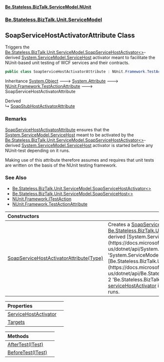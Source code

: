#### [Be.Stateless.BizTalk.ServiceModel.NUnit](README.md 'README')
### [Be.Stateless.BizTalk.Unit.ServiceModel](Be.Stateless.BizTalk.Unit.ServiceModel.md 'Be.Stateless.BizTalk.Unit.ServiceModel')

## SoapServiceHostActivatorAttribute Class

Triggers the [Be.Stateless.BizTalk.Unit.ServiceModel.SoapServiceHostActivator&lt;&gt;](https://docs.microsoft.com/en-us/dotnet/api/Be.Stateless.BizTalk.Unit.ServiceModel.SoapServiceHostActivator-2 'Be.Stateless.BizTalk.Unit.ServiceModel.SoapServiceHostActivator`2')-derived [System.ServiceModel.ServiceHost](https://docs.microsoft.com/en-us/dotnet/api/System.ServiceModel.ServiceHost 'System.ServiceModel.ServiceHost') activator meant to
facilitate the NUnit-based unit testing of WCF services and their contracts.

```csharp
public class SoapServiceHostActivatorAttribute : NUnit.Framework.TestActionAttribute
```

Inheritance [System.Object](https://docs.microsoft.com/en-us/dotnet/api/System.Object 'System.Object') &#129106; [System.Attribute](https://docs.microsoft.com/en-us/dotnet/api/System.Attribute 'System.Attribute') &#129106; [NUnit.Framework.TestActionAttribute](https://docs.microsoft.com/en-us/dotnet/api/NUnit.Framework.TestActionAttribute 'NUnit.Framework.TestActionAttribute') &#129106; SoapServiceHostActivatorAttribute

Derived  
&#8627; [SoapStubHostActivatorAttribute](SoapStubHostActivatorAttribute.md 'Be.Stateless.BizTalk.Unit.ServiceModel.SoapStubHostActivatorAttribute')

### Remarks

[SoapServiceHostActivatorAttribute](SoapServiceHostActivatorAttribute.md 'Be.Stateless.BizTalk.Unit.ServiceModel.SoapServiceHostActivatorAttribute') ensures that the [System.ServiceModel.ServiceHost](https://docs.microsoft.com/en-us/dotnet/api/System.ServiceModel.ServiceHost 'System.ServiceModel.ServiceHost') meant to be activated by the
            [Be.Stateless.BizTalk.Unit.ServiceModel.SoapServiceHostActivator&lt;&gt;](https://docs.microsoft.com/en-us/dotnet/api/Be.Stateless.BizTalk.Unit.ServiceModel.SoapServiceHostActivator-2 'Be.Stateless.BizTalk.Unit.ServiceModel.SoapServiceHostActivator`2')-derived [System.ServiceModel.ServiceHost](https://docs.microsoft.com/en-us/dotnet/api/System.ServiceModel.ServiceHost 'System.ServiceModel.ServiceHost') activator is started before any
            NUnit-test depending on it runs.

Making use of this attribute therefore assumes and requires that unit tests are written on the basis of the NUnit
testing framework.

### See Also
- [Be.Stateless.BizTalk.Unit.ServiceModel.SoapServiceHostActivator&lt;&gt;](https://docs.microsoft.com/en-us/dotnet/api/Be.Stateless.BizTalk.Unit.ServiceModel.SoapServiceHostActivator-2 'Be.Stateless.BizTalk.Unit.ServiceModel.SoapServiceHostActivator`2')
- [Be.Stateless.BizTalk.Unit.ServiceModel.SoapServiceHost&lt;&gt;](https://docs.microsoft.com/en-us/dotnet/api/Be.Stateless.BizTalk.Unit.ServiceModel.SoapServiceHost-2 'Be.Stateless.BizTalk.Unit.ServiceModel.SoapServiceHost`2')
- [NUnit.Framework.ITestAction](https://docs.microsoft.com/en-us/dotnet/api/NUnit.Framework.ITestAction 'NUnit.Framework.ITestAction')
- [NUnit.Framework.TestActionAttribute](https://docs.microsoft.com/en-us/dotnet/api/NUnit.Framework.TestActionAttribute 'NUnit.Framework.TestActionAttribute')

| Constructors | |
| :--- | :--- |
| [SoapServiceHostActivatorAttribute(Type)](SoapServiceHostActivatorAttribute.SoapServiceHostActivatorAttribute(Type).md 'Be.Stateless.BizTalk.Unit.ServiceModel.SoapServiceHostActivatorAttribute.SoapServiceHostActivatorAttribute(System.Type)') | Creates a [SoapServiceHostActivatorAttribute](SoapServiceHostActivatorAttribute.md 'Be.Stateless.BizTalk.Unit.ServiceModel.SoapServiceHostActivatorAttribute') that will ensure that the [Be.Stateless.BizTalk.Unit.ServiceModel.SoapServiceHostActivator&lt;&gt;](https://docs.microsoft.com/en-us/dotnet/api/Be.Stateless.BizTalk.Unit.ServiceModel.SoapServiceHostActivator-2 'Be.Stateless.BizTalk.Unit.ServiceModel.SoapServiceHostActivator`2')-derived [System.ServiceModel.ServiceHost](https://docs.microsoft.com/en-us/dotnet/api/System.ServiceModel.ServiceHost 'System.ServiceModel.ServiceHost') activator [Be.Stateless.BizTalk.Unit.ServiceModel.SoapServiceHost&lt;&gt;](https://docs.microsoft.com/en-us/dotnet/api/Be.Stateless.BizTalk.Unit.ServiceModel.SoapServiceHost-2 'Be.Stateless.BizTalk.Unit.ServiceModel.SoapServiceHost`2')-derived [serviceHostActivator](SoapServiceHostActivatorAttribute.SoapServiceHostActivatorAttribute(Type).md#Be.Stateless.BizTalk.Unit.ServiceModel.SoapServiceHostActivatorAttribute.SoapServiceHostActivatorAttribute(System.Type).serviceHostActivator 'Be.Stateless.BizTalk.Unit.ServiceModel.SoapServiceHostActivatorAttribute.SoapServiceHostActivatorAttribute(System.Type).serviceHostActivator') is started before any NUnit-test depending on it runs. |

| Properties | |
| :--- | :--- |
| [ServiceHostActivator](SoapServiceHostActivatorAttribute.ServiceHostActivator.md 'Be.Stateless.BizTalk.Unit.ServiceModel.SoapServiceHostActivatorAttribute.ServiceHostActivator') | |
| [Targets](SoapServiceHostActivatorAttribute.Targets.md 'Be.Stateless.BizTalk.Unit.ServiceModel.SoapServiceHostActivatorAttribute.Targets') | |

| Methods | |
| :--- | :--- |
| [AfterTest(ITest)](SoapServiceHostActivatorAttribute.AfterTest(ITest).md 'Be.Stateless.BizTalk.Unit.ServiceModel.SoapServiceHostActivatorAttribute.AfterTest(NUnit.Framework.Interfaces.ITest)') | |
| [BeforeTest(ITest)](SoapServiceHostActivatorAttribute.BeforeTest(ITest).md 'Be.Stateless.BizTalk.Unit.ServiceModel.SoapServiceHostActivatorAttribute.BeforeTest(NUnit.Framework.Interfaces.ITest)') | |
